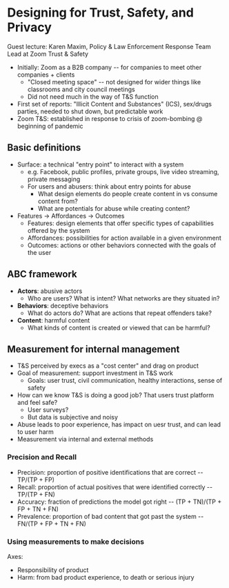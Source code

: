 # Designing for Trust, Safety, and Privacy

Guest lecture: Karen Maxim, Policy & Law Enforcement Response Team Lead at Zoom Trust & Safety

* Initially: Zoom as a B2B company -- for companies to meet other companies + clients
    - "Closed meeting space" -- not designed for wider things like classrooms and city council meetings
    - Did not need much in the way of T&S function
* First set of reports: "Illicit Content and Substances" (ICS), sex/drugs parties, needed to shut down, but predictable work
* Zoom T&S: established in response to crisis of zoom-bombing @ beginning of pandemic

## Basic definitions

* Surface: a technical "entry point" to interact with a system
    - e.g. Facebook, public profiles, private groups, live video streaming, private messaging
    - For users and abusers: think about entry points for abuse
        - What design elements do people create content in vs consume content from?
        - What are potentials for abuse while creating content?
* Features -> Affordances -> Outcomes
    - Features: design elements that offer specific types of capabilities offered by the system
    - Affordances: possibilities for action available in a given environment
    - Outcomes: actions or other behaviors connected with the goals of the user

## ABC framework

* **Actors**: abusive actors
    - Who are users? What is intent? What networks are they situated in?
* **Behaviors**: deceptive behaviors
    - What do actors do? What are actions that repeat offenders take?
* **Content**: harmful content
    - What kinds of content is created or viewed that can be harmful?

## Measurement for internal management

* T&S perceived by execs as a "cost center" and drag on product
* Goal of measurement: support investment in T&S work
    - Goals: user trust, civil communication, healthy interactions, sense of safety
* How can we know T&S is doing a good job? That users trust platform and feel safe?
    - User surveys?
    - But data is subjective and noisy
* Abuse leads to poor experience, has impact on uesr trust, and can lead to user harm
* Measurement via internal and external methods

### Precision and Recall

* Precision: proportion of positive identifications that are correct -- TP/(TP + FP)
* Recall: proportion of actual positives that were identified correctly -- TP/(TP + FN)
* Accuracy: fraction of predictions the model got right -- (TP + TN)/(TP + FP + TN + FN)
* Prevalence: proportion of bad content that got past the system -- FN/(TP + FP + TN + FN)

### Using measurements to make decisions

Axes:

* Responsibility of product
* Harm: from bad product experience, to death or serious injury